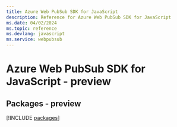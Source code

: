 ```yaml
---
title: Azure Web PubSub SDK for JavaScript
description: Reference for Azure Web PubSub SDK for JavaScript
ms.date: 04/02/2024
ms.topic: reference
ms.devlang: javascript
ms.service: webpubsub
---
```

# Azure Web PubSub SDK for JavaScript - preview
## Packages - preview
[!INCLUDE [packages](web-pubsub-index.md)]